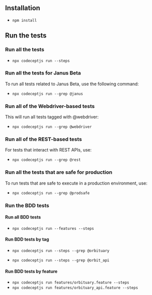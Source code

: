 ## Installation
- `npm install`

## Run the tests

### Run all the tests
- `npx codeceptjs run --steps`

### Run all the tests for Janus Beta
To run all tests related to Janus Beta, use the following command:
- `npx codeceptjs run --grep @janus`

### Run all of the Webdriver-based tests
This will run all tests tagged with @webdriver:
- `npx codeceptjs run --grep @webdriver`

### Run all of the REST-based tests
For tests that interact with REST APIs, use:
- `npx codeceptjs run --grep @rest`

### Run all the tests that are safe for production
To run tests that are safe to execute in a production environment, use:
- `npx codeceptjs run --grep @prodsafe`

### Run the BDD tests
#### Run all BDD tests
- `npx codeceptjs run --features --steps`

#### Run BDD tests by tag
- `npx codeceptjs run --steps --grep @orbituary`

- `npx codeceptjs run --steps --grep @orbit_api`

#### Run BDD tests by feature
- `npx codeceptjs run features/orbituary.feature --steps`
- `npx codeceptjs run features/orbituary_api.feature --steps`